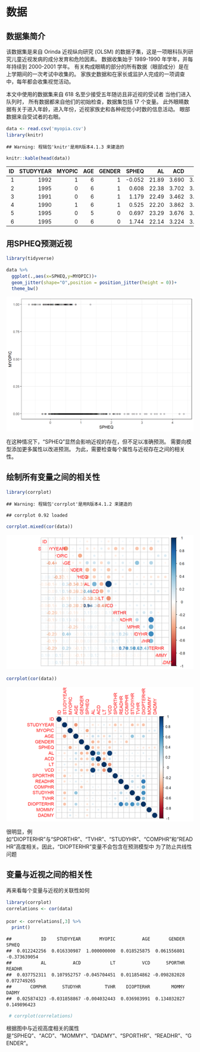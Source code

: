 # 数据

## 数据集简介
该数据集是来自 Orinda 近视纵向研究 (OLSM) 的数据子集，这是一项眼科队列研究儿童近视发病的成分发育和危险因素。 数据收集始于 1989-1990 年学年，并每年持续到 2000-2001 学年。 有关构成眼睛的部分的所有数据（眼部成分）是在上学期间的一次考试中收集的。 家族史数据和在家长或监护人完成的一项调查中，每年都会收集视觉活动。

本文中使用的数据集来自 618 名至少接受五年随访且非近视的受试者
当他们进入队列时， 所有数据都来自他们的初始检查，数据集包括 17 个变量。 此外眼睛数据有关于进入年龄，进入年份，近视家族史和各种视觉小时数的信息活动。 眼部数据来自受试者的右眼。


```r
data <- read.csv('myopia.csv')
library(knitr)
```

```
## Warning: 程辑包'knitr'是用R版本4.1.3 来建造的
```

```r
knitr::kable(head(data)) 
```



| ID| STUDYYEAR| MYOPIC| AGE| GENDER|  SPHEQ|    AL|   ACD|    LT|   VCD| SPORTHR| READHR| COMPHR| STUDYHR| TVHR| DIOPTERHR| MOMMY| DADMY|
|--:|---------:|------:|---:|------:|------:|-----:|-----:|-----:|-----:|-------:|------:|------:|-------:|----:|---------:|-----:|-----:|
|  1|      1992|      1|   6|      1| -0.052| 21.89| 3.690| 3.498| 14.70|      45|      8|      0|       0|   10|        34|     1|     1|
|  2|      1995|      0|   6|      1|  0.608| 22.38| 3.702| 3.392| 15.29|       4|      0|      1|       1|    7|        12|     1|     1|
|  3|      1991|      0|   6|      1|  1.179| 22.49| 3.462| 3.514| 15.52|      14|      0|      2|       0|   10|        14|     0|     0|
|  4|      1990|      1|   6|      1|  0.525| 22.20| 3.862| 3.612| 14.73|      18|     11|      0|       0|    4|        37|     0|     1|
|  5|      1995|      0|   5|      0|  0.697| 23.29| 3.676| 3.454| 16.16|      14|      0|      0|       0|    4|         4|     1|     0|
|  6|      1995|      0|   6|      0|  1.744| 22.14| 3.224| 3.556| 15.36|      10|      6|      2|       1|   19|        44|     0|     1|

## 用SPHEQ预测近视

```r
library(tidyverse)
```


```r
data %>% 
  ggplot(.,aes(x=SPHEQ,y=MYOPIC))+
  geom_jitter(shape="O",position = position_jitter(height = 0))+
  theme_bw()
```

<img src="02-foo_files/figure-html/unnamed-chunk-3-1.png" width="672" />

在这种情况下，“SPHEQ”显然会影响近视的存在，但不足以准确预测。 需要向模型添加更多属性以改进预测。 为此，需要检查每个属性与近视存在之间的相关性。

## 绘制所有变量之间的相关性

```r
library(corrplot)
```

```
## Warning: 程辑包'corrplot'是用R版本4.1.2 来建造的
```

```
## corrplot 0.92 loaded
```

```r
corrplot.mixed(cor(data))
```

<img src="02-foo_files/figure-html/unnamed-chunk-4-1.png" width="672" />

```r
corrplot(cor(data))
```

<img src="02-foo_files/figure-html/unnamed-chunk-4-2.png" width="672" />


很明显，例如“DIOPTERHR”与“SPORTHR”、“TVHR”、“STUDYHR”、“COMPHR”和“READHR”高度相关。因此，“DIOPTERHR”变量不会包含在预测模型中 为了防止共线性问题

## 变量与近视之间的相关性

再来看每个变量与近视的关联性如何

```r
library(corrplot)
correlations <- cor(data) 

pcor <- correlations[,3] %>% 
  print()
```

```
##           ID    STUDYYEAR       MYOPIC          AGE       GENDER        SPHEQ 
##  0.012242256  0.016330987  1.000000000  0.018525875  0.061556801 -0.373639054 
##           AL          ACD           LT          VCD      SPORTHR       READHR 
##  0.037752311  0.107952757 -0.045704451  0.011854862 -0.098282028  0.072749265 
##       COMPHR      STUDYHR         TVHR    DIOPTERHR        MOMMY        DADMY 
##  0.025874323 -0.031858867 -0.004032443  0.036983991  0.134032827  0.149896423
```

```r
 # corrplot(correlations)
```
 根据图中与近视高度相关的属性是“SPHEQ”、“ACD”、“MOMMY”、“DADMY”、“SPORTHR”、“READHR”、“GENDER”。
